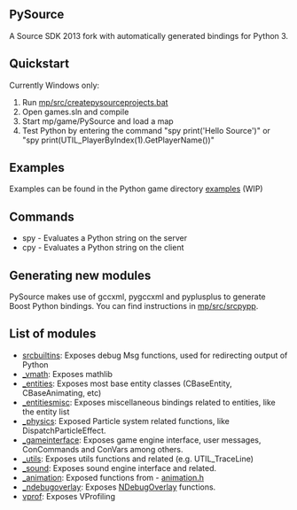## PySource
A Source SDK 2013 fork with automatically generated bindings for Python 3.

## Quickstart
Currently Windows only:

1. Run [mp/src/createpysourceprojects.bat](mp/src/createpysourceprojects.bat) 
2. Open games.sln and compile
3. Start mp/game/PySource and load a map
4. Test Python by entering the command "spy print('Hello Source')" or "spy print(UTIL_PlayerByIndex(1).GetPlayerName())"

## Examples
Examples can be found in the Python game directory [examples](mp/game/pysource/python/examples) (WIP)

## Commands
- spy - Evaluates a Python string on the server
- cpy - Evaluates a Python string on the client

## Generating new modules
PySource makes use of gccxml, pygccxml and pyplusplus to generate Boost Python bindings.
You can find instructions in [mp/src/srcpypp](mp/src/srcpypp).

## List of modules
- [srcbuiltins](mp/src/game/shared/python/modules/srcbuiltins.py): Exposes debug Msg functions, used for redirecting output of Python
- [_vmath](mp/src/game/shared/python/modules/_vmath.py): Exposes mathlib
- [_entities](mp/src/game/shared/python/modules/_entities.py): Exposes most base entity classes (CBaseEntity, CBaseAnimating, etc)
- [_entitiesmisc](mp/src/game/shared/python/modules/_entitiesmisc.py): Exposes miscellaneous bindings related to entities, like the entity list
- [_physics](mp/src/game/shared/python/modules/_physics.py): Exposed Particle system related functions, like DispatchParticleEffect.
- [_gameinterface](mp/src/game/shared/python/modules/_gameinterface.py): Exposes game engine interface, user messages, ConCommands and ConVars among others.
- [_utils](mp/src/game/shared/python/modules/_utils.py): Exposes utils functions and related (e.g. UTIL_TraceLine)
- [_sound](mp/src/game/shared/python/modules/_sound.py): Exposes sound engine interface and related.
- [_animation](mp/src/game/shared/python/modules/_animation.py): Exposed functions from - [animation.h](mp/src/game/shared/animation.h)
- [_ndebugoverlay](mp/src/game/shared/python/modules/_ndebugoverlay.py): Exposes [NDebugOverlay](mp/src/game/shared/debugoverlay_shared.h) functions.
- [vprof](mp/src/game/shared/python/modules/vprof.py): Exposes VProfiling